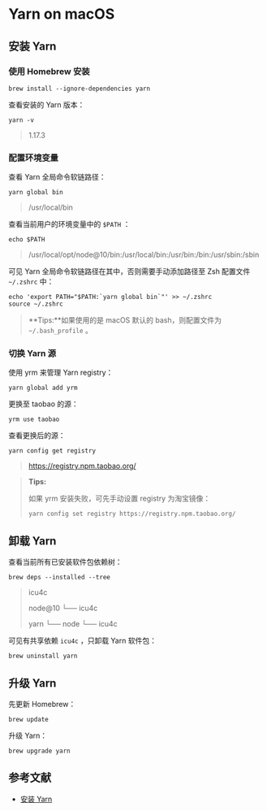 # Yarn on macOS

## 安装 Yarn

### 使用 Homebrew 安装

```shell
brew install --ignore-dependencies yarn
```

查看安装的 Yarn 版本：

```shell
yarn -v
```

> 1.17.3

### 配置环境变量

查看 Yarn 全局命令软链路径：

```
yarn global bin
```

> /usr/local/bin

查看当前用户的环境变量中的 `$PATH` ：

```shell
echo $PATH
```

> /usr/local/opt/node@10/bin:/usr/local/bin:/usr/bin:/bin:/usr/sbin:/sbin

可见 Yarn 全局命令软链路径在其中，否则需要手动添加路径至 Zsh 配置文件 `~/.zshrc` 中：

```shell
echo 'export PATH="$PATH:`yarn global bin`"' >> ~/.zshrc
source ~/.zshrc
```

> **Tips:**如果使用的是 macOS 默认的 bash，则配置文件为 `~/.bash_profile` 。

### 切换 Yarn 源

使用 yrm 来管理 Yarn registry：

```shell
yarn global add yrm
```

更换至 taobao 的源：

```shel
yrm use taobao
```

查看更换后的源：

```shell
yarn config get registry
```

> https://registry.npm.taobao.org/

> **Tips:** 
>
> 如果 yrm 安装失败，可先手动设置 registry 为淘宝镜像：
>
> ```shell
> yarn config set registry https://registry.npm.taobao.org/
> ```
>

## 卸载 Yarn

查看当前所有已安装软件包依赖树：

```shell
brew deps --installed --tree
```

> icu4c
>
> node@10
> └── icu4c
>
> yarn
> └── node
>          └── icu4c

可见有共享依赖 `icu4c` ，只卸载 Yarn 软件包：

```shell
brew uninstall yarn
```

## 升级 Yarn

先更新 Homebrew：

```shell
brew update
```

升级 Yarn：

```shell
brew upgrade yarn
```

## 参考文献

- [安装 Yarn](https://yarnpkg.com/zh-Hans/docs/install)

